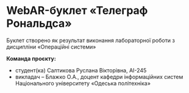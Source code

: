 # WebAR-буклет «Телеграф Рональдса»
Буклет створено як результат виконання лабораторної роботи з дисципліни «Операційні системи»

**Команда проєкту:** 
- студент(ка) Салтикова Руслана Вікторівна, AI-245 
- викладач – Блажко О.А., доцент кафедри інформаційних систем Національного університету «Одеська політехніка»
